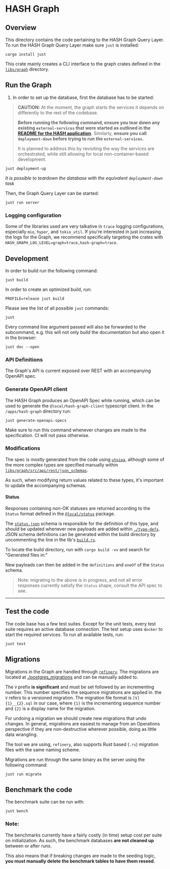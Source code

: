 # HASH Graph

## Overview

This directory contains the code pertaining to the HASH Graph Query Layer. To run the HASH Graph Query Layer make sure `just` is installed:

```shell
cargo install just
```

This crate mainly creates a CLI interface to the graph crates defined in the [`libs/graph`](../../libs/graph) directory.

## Run the Graph

1. In order to set up the database, first the database has to be started:

> **CAUTION:** At the moment, the graph starts the services it depends on differently to the rest of the codebase.
>
> **Before running the following command, ensure you tear down any existing `external-services` that were started as outlined in the [README for the HASH application](/apps/hash/README.md).** Similarly, **ensure you call `deployment-down` before trying to run the `external-services`.**
>
> It is planned to address this by revisiting the way the services are orchestrated, while still allowing for local non-container-based development.

```shell
just deployment-up
```

_It is possible to teardown the database with the equivalent `deployment-down` task_

Then, the Graph Query Layer can be started:

```shell
just run server
```

### Logging configuration

Some of the libraries used are very talkative in `trace` logging configurations, especially `mio`, `hyper`, and `tokio_util`.
If you're interested in just increasing the logs for the Graph, we recommend specifically targeting the crates with `HASH_GRAPH_LOG_LEVEL=graph=trace,hash-graph=trace`.

## Development

In order to build run the following command:

```shell
just build
```

In order to create an optimized build, run:

```shell
PROFILE=release just build
```

Please see the list of all possible `just` commands:

```shell
just
```

Every command line argument passed will also be forwarded to the subcommand, e.g. this will not only build the documentation but also open it in the browser:

```shell
just doc --open
```

### API Definitions

The Graph's API is current exposed over REST with an accompanying OpenAPI spec.

### Generate OpenAPI client

The HASH Graph produces an OpenAPI Spec while running, which can be used to generate the `@local/hash-graph-client` typescript client. In the `/apps/hash-graph` directory run:

```shell
just generate-openapi-specs
```

Make sure to run this command whenever changes are made to the specification. CI will not pass otherwise.

### Modifications

The spec is mostly generated from the code using [`utoipa`](https://github.com/juhaku/utoipa/), although some of the more complex types are specified manually within [`libs/graph/src/api/rest/json_schemas`](libs/graph/src/api/rest/json_schemas).

As such, when modifying return values related to these types, it's important to update the accompanying schemas.

#### Status

Responses containing non-OK statuses are returned according to the `Status` format defined in the [`@local/status`](/libs/@local/status/README.md) package.

The [`status.json`](libs/graph/src/api/rest/json_schemas/status.json) schema is responsible for the definition of this type, and should be updated whenever new payloads are added within [`./type-defs`](./type-defs).
JSON schema definitions can be generated within the build directory by uncommenting the line in the lib's [`build.rs`](libs/api/build.rs).

To locate the build directory, run with `cargo build -vv` and search for "Generated files in:"

New payloads can then be added in the `definitions` and `oneOf` of the `Status` schema.

> Note: migrating to the above is in progress, and not all error responses currently satisfy the `Status` shape, consult the API spec to see.

---

## Test the code

The code base has a few test suites. Except for the unit tests, every test suite requires an active database connection. The test setup uses `docker` to start the required services. To run all available tests, run:

```shell
just test
```

## Migrations

Migrations in the Graph are handled through [`refinery`](https://github.com/rust-db/refinery). The migrations are located at [./postgres_migrations](apps/hash-graph/postgres_migrations/) and can be manually added to.

The `V` prefix **is significant** and must be set followed by an incrementing number. This number specifies the sequence migrations are applied in. the `V` refers to a versioned migration. The migration file format is `[V]{1}__{2}.sql` in our case, where `{1}` is the incrementing sequence number and `{2}` is a display name for the migration.

For undoing a migration we should create new migrations that undo changes. In general, migrations are easiest to manage from an Operations perspective if they are non-destructive wherever possible, doing as little data wrangling.

The tool we are using, `refinery`, also supports Rust based (`.rs`) migration files with the same naming scheme.

Migrations are run through the same binary as the server using the following command:

```shell
just run migrate
```

## Benchmark the code

The benchmark suite can be run with:

```shell
just bench
```

### Note:

The benchmarks currently have a fairly costly (in time) setup cost per suite on initialization.
As such, the benchmark databases **are not cleaned up** between or after runs.

This also means that if breaking changes are made to the seeding logic, **you must manually delete the benchmark tables to have them reseed**.
